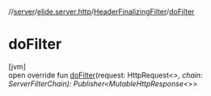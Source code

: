 //[server](../../../index.md)/[elide.server.http](../index.md)/[HeaderFinalizingFilter](index.md)/[doFilter](do-filter.md)

# doFilter

[jvm]\
open override fun [doFilter](do-filter.md)(request: HttpRequest&lt;*&gt;, chain: ServerFilterChain): Publisher&lt;MutableHttpResponse&lt;*&gt;&gt;
